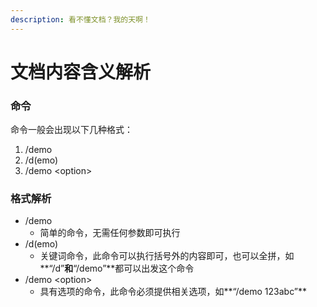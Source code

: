 ```yaml
---
description: 看不懂文档？我的天啊！
---
```


# 文档内容含义解析

### 命令

命令一般会出现以下几种格式：

1. /demo
2. /d(emo)
3. /demo \<option>

### 格式解析

* /demo
  * 简单的命令，无需任何参数即可执行
* /d(emo)
  * 关键词命令，此命令可以执行括号外的内容即可，也可以全拼，如**“/d”**和**“/demo”**都可以出发这个命令
* /demo \<option>
  * 具有选项的命令，此命令必须提供相关选项，如**“/demo 123abc”**


